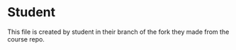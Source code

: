 # Student
This file is created by student in their branch of the fork they made from the course repo.
